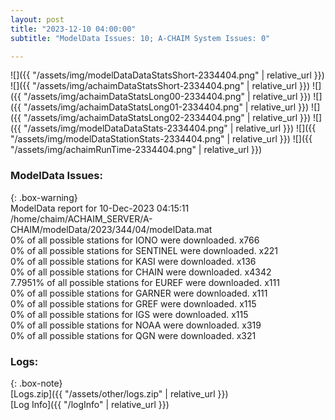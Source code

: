 ```yaml
---
layout: post
title: "2023-12-10 04:00:00"
subtitle: "ModelData Issues: 10; A-CHAIM System Issues: 0"

---
```


![]({{ "/assets/img/modelDataDataStatsShort-2334404.png" | relative_url }})
![]({{ "/assets/img/achaimDataStatsShort-2334404.png" | relative_url }})
![]({{ "/assets/img/achaimDataStatsLong00-2334404.png" | relative_url }})
![]({{ "/assets/img/achaimDataStatsLong01-2334404.png" | relative_url }})
![]({{ "/assets/img/achaimDataStatsLong02-2334404.png" | relative_url }})
![]({{ "/assets/img/modelDataDataStats-2334404.png" | relative_url }})
![]({{ "/assets/img/modelDataStationStats-2334404.png" | relative_url }})
![]({{ "/assets/img/achaimRunTime-2334404.png" | relative_url }})


### ModelData Issues:  
  
{: .box-warning}  
 ModelData report for 10-Dec-2023 04:15:11   
 /home/chaim/ACHAIM_SERVER/A-CHAIM/modelData/2023/344/04/modelData.mat   
 0% of all possible stations for IONO were downloaded. x766   
 0% of all possible stations for SENTINEL were downloaded. x221   
 0% of all possible stations for KASI were downloaded. x136   
 0% of all possible stations for CHAIN were downloaded. x4342   
 7.7951% of all possible stations for EUREF were downloaded. x111   
 0% of all possible stations for GARNER were downloaded. x111   
 0% of all possible stations for GREF were downloaded. x115   
 0% of all possible stations for IGS were downloaded. x115   
 0% of all possible stations for NOAA were downloaded. x319   
 0% of all possible stations for QGN were downloaded. x321   
  


### Logs:  
  
{: .box-note}  
[Logs.zip]({{ "/assets/other/logs.zip" | relative_url }})  
[Log Info]({{ "/logInfo" | relative_url }})  
